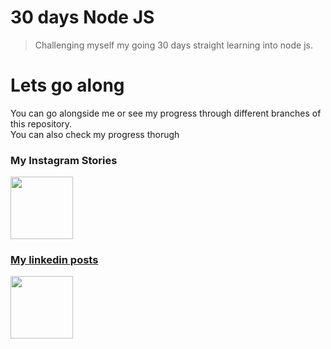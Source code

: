 # 30 days Node JS 
> Challenging myself my going 30 days straight learning into node js.

# Lets go along
You can go alongside me or see my progress through different branches of this repository.<br>
You can also check my progress thorugh 
### My Instagram Stories
<a href="https://www.instagram.com/n1_rjal/"><img src="https://upload.wikimedia.org/wikipedia/commons/thumb/e/e7/Instagram_logo_2016.svg/768px-Instagram_logo_2016.svg.png" width="100" height="100">

### My linkedin posts
<a href="https://www.linkedin.com/in/nirjalpaudel/"><img src="https://upload.wikimedia.org/wikipedia/commons/thumb/e/e9/Linkedin_icon.svg/1024px-Linkedin_icon.svg.png" width="100" height="100">
